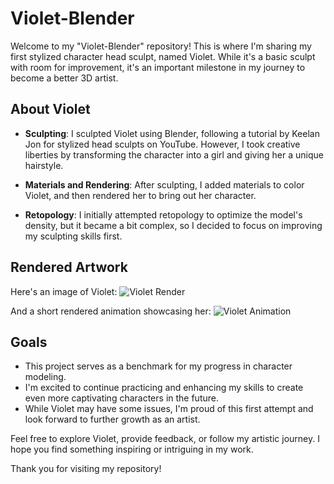 # Violet-Blender

Welcome to my "Violet-Blender" repository! This is where I'm sharing my first stylized character head sculpt, named Violet. While it's a basic sculpt with room for improvement, it's an important milestone in my journey to become a better 3D artist.

## About Violet

- **Sculpting**: I sculpted Violet using Blender, following a tutorial by Keelan Jon for stylized head sculpts on YouTube. However, I took creative liberties by transforming the character into a girl and giving her a unique hairstyle.

- **Materials and Rendering**: After sculpting, I added materials to color Violet, and then rendered her to bring out her character.

- **Retopology**: I initially attempted retopology to optimize the model's density, but it became a bit complex, so I decided to focus on improving my sculpting skills first.

## Rendered Artwork

Here's an image of Violet:
![Violet Render](violet.png)

And a short rendered animation showcasing her:
![Violet Animation](violet.gif)

## Goals

- This project serves as a benchmark for my progress in character modeling.
- I'm excited to continue practicing and enhancing my skills to create even more captivating characters in the future.
- While Violet may have some issues, I'm proud of this first attempt and look forward to further growth as an artist.

Feel free to explore Violet, provide feedback, or follow my artistic journey. I hope you find something inspiring or intriguing in my work.

Thank you for visiting my repository!

